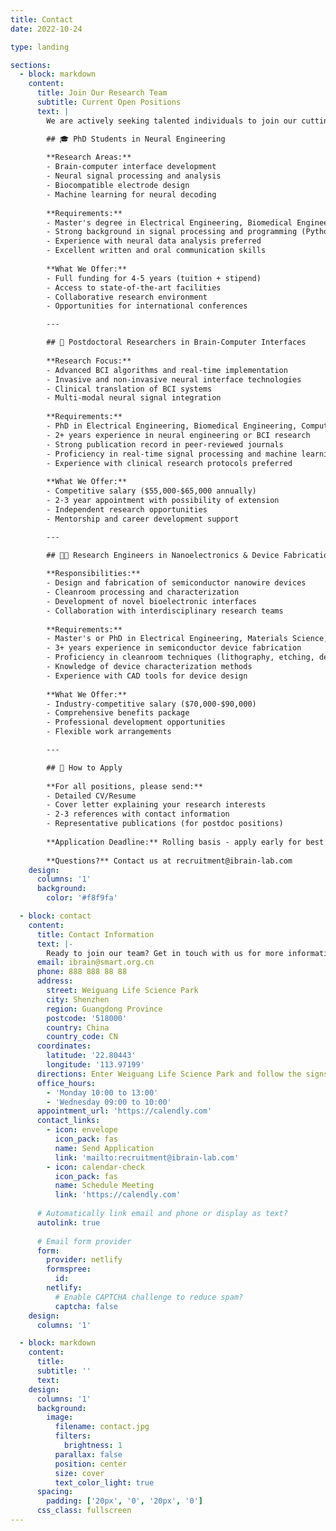 ```yaml
---
title: Contact
date: 2022-10-24

type: landing

sections:
  - block: markdown
    content:
      title: Join Our Research Team
      subtitle: Current Open Positions
      text: |
        We are actively seeking talented individuals to join our cutting-edge research in brain-computer interfaces, nanoelectronics, and bioelectronics.

        ## 🎓 PhD Students in Neural Engineering
        
        **Research Areas:**
        - Brain-computer interface development
        - Neural signal processing and analysis
        - Biocompatible electrode design
        - Machine learning for neural decoding
        
        **Requirements:**
        - Master's degree in Electrical Engineering, Biomedical Engineering, Neuroscience, or related field
        - Strong background in signal processing and programming (Python/MATLAB)
        - Experience with neural data analysis preferred
        - Excellent written and oral communication skills
        
        **What We Offer:**
        - Full funding for 4-5 years (tuition + stipend)
        - Access to state-of-the-art facilities
        - Collaborative research environment
        - Opportunities for international conferences

        ---

        ## 🔬 Postdoctoral Researchers in Brain-Computer Interfaces
        
        **Research Focus:**
        - Advanced BCI algorithms and real-time implementation
        - Invasive and non-invasive neural interface technologies
        - Clinical translation of BCI systems
        - Multi-modal neural signal integration
        
        **Requirements:**
        - PhD in Electrical Engineering, Biomedical Engineering, Computer Science, or related field
        - 2+ years experience in neural engineering or BCI research
        - Strong publication record in peer-reviewed journals
        - Proficiency in real-time signal processing and machine learning
        - Experience with clinical research protocols preferred
        
        **What We Offer:**
        - Competitive salary ($55,000-$65,000 annually)
        - 2-3 year appointment with possibility of extension
        - Independent research opportunities
        - Mentorship and career development support

        ---

        ## 👨‍💻 Research Engineers in Nanoelectronics & Device Fabrication
        
        **Responsibilities:**
        - Design and fabrication of semiconductor nanowire devices
        - Cleanroom processing and characterization
        - Development of novel bioelectronic interfaces
        - Collaboration with interdisciplinary research teams
        
        **Requirements:**
        - Master's or PhD in Electrical Engineering, Materials Science, or related field
        - 3+ years experience in semiconductor device fabrication
        - Proficiency in cleanroom techniques (lithography, etching, deposition)
        - Knowledge of device characterization methods
        - Experience with CAD tools for device design
        
        **What We Offer:**
        - Industry-competitive salary ($70,000-$90,000)
        - Comprehensive benefits package
        - Professional development opportunities
        - Flexible work arrangements

        ---

        ## 📧 How to Apply
        
        **For all positions, please send:**
        - Detailed CV/Resume
        - Cover letter explaining your research interests
        - 2-3 references with contact information
        - Representative publications (for postdoc positions)
        
        **Application Deadline:** Rolling basis - apply early for best consideration
        
        **Questions?** Contact us at recruitment@ibrain-lab.com
    design:
      columns: '1'
      background:
        color: '#f8f9fa'

  - block: contact
    content:
      title: Contact Information
      text: |-
        Ready to join our team? Get in touch with us for more information about current opportunities or to discuss potential collaborations.
      email: ibrain@smart.org.cn
      phone: 888 888 88 88
      address:
        street: Weiguang Life Science Park
        city: Shenzhen
        region: Guangdong Province
        postcode: '518000'
        country: China
        country_code: CN
      coordinates:
        latitude: '22.80443'
        longitude: '113.97199'
      directions: Enter Weiguang Life Science Park and follow the signs to our office
      office_hours:
        - 'Monday 10:00 to 13:00'
        - 'Wednesday 09:00 to 10:00'
      appointment_url: 'https://calendly.com'
      contact_links:
        - icon: envelope
          icon_pack: fas
          name: Send Application
          link: 'mailto:recruitment@ibrain-lab.com'
        - icon: calendar-check
          icon_pack: fas
          name: Schedule Meeting
          link: 'https://calendly.com'
    
      # Automatically link email and phone or display as text?
      autolink: true
    
      # Email form provider
      form:
        provider: netlify
        formspree:
          id:
        netlify:
          # Enable CAPTCHA challenge to reduce spam?
          captcha: false
    design:
      columns: '1'

  - block: markdown
    content:
      title:
      subtitle: ''
      text:
    design:
      columns: '1'
      background:
        image: 
          filename: contact.jpg
          filters:
            brightness: 1
          parallax: false
          position: center
          size: cover
          text_color_light: true
      spacing:
        padding: ['20px', '0', '20px', '0']
      css_class: fullscreen
---
```

